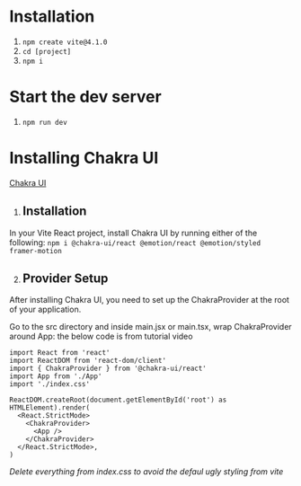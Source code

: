 # Installation
1. `npm create vite@4.1.0`
2. `cd [project]`
3. `npm i`


# Start the dev server
1. `npm run dev`


# Installing Chakra UI
[Chakra UI](https://chakra-ui.com/getting-started/vite-guide)
1. ## Installation
In your Vite React project, install Chakra UI by running either of the following:
`npm i @chakra-ui/react @emotion/react @emotion/styled framer-motion`

2. ## Provider Setup
After installing Chakra UI, you need to set up the ChakraProvider at the root of your application.

Go to the src directory and inside main.jsx or main.tsx, wrap ChakraProvider around App:
the below code is from tutorial video

```
import React from 'react'
import ReactDOM from 'react-dom/client'
import { ChakraProvider } from '@chakra-ui/react'
import App from './App'
import './index.css'

ReactDOM.createRoot(document.getElementById('root') as HTMLElement).render(
  <React.StrictMode>
    <ChakraProvider>
      <App />
    </ChakraProvider>
  </React.StrictMode>,
)
```

*Delete everything from index.css to avoid the defaul ugly styling from vite*
